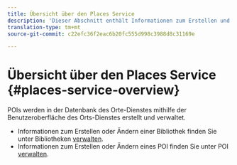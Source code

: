 ```yaml
---
title: Übersicht über den Places Service
description: 'Dieser Abschnitt enthält Informationen zum Erstellen und Verwenden von POI (Points of Interest). '
translation-type: tm+mt
source-git-commit: c22efc36f2eac6b20fc555d998c3988d8c31169e

---
```



# Übersicht über den Places Service {#places-service-overview}

POIs werden in der Datenbank des Orte-Dienstes mithilfe der Benutzeroberfläche des Orts-Dienstes erstellt und verwaltet.

* Informationen zum Erstellen oder Ändern einer Bibliothek finden Sie unter Bibliotheken [verwalten](/help/poi-mgmt-ui/manage-libraries-in-the-places-ui.md).
* Informationen zum Erstellen oder Ändern eines POI finden Sie unter POI [verwalten](/help/poi-mgmt-ui/managing-pois-in-the-places-ui.md).
